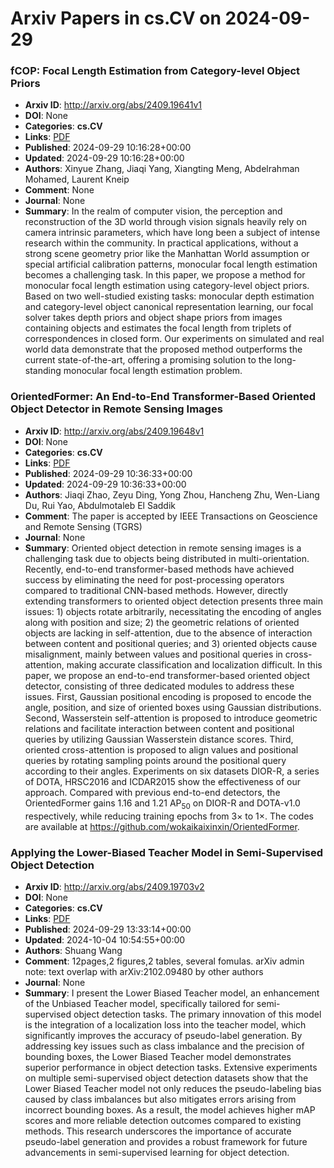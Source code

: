# Arxiv Papers in cs.CV on 2024-09-29
### fCOP: Focal Length Estimation from Category-level Object Priors
- **Arxiv ID**: http://arxiv.org/abs/2409.19641v1
- **DOI**: None
- **Categories**: **cs.CV**
- **Links**: [PDF](http://arxiv.org/pdf/2409.19641v1)
- **Published**: 2024-09-29 10:16:28+00:00
- **Updated**: 2024-09-29 10:16:28+00:00
- **Authors**: Xinyue Zhang, Jiaqi Yang, Xiangting Meng, Abdelrahman Mohamed, Laurent Kneip
- **Comment**: None
- **Journal**: None
- **Summary**: In the realm of computer vision, the perception and reconstruction of the 3D world through vision signals heavily rely on camera intrinsic parameters, which have long been a subject of intense research within the community. In practical applications, without a strong scene geometry prior like the Manhattan World assumption or special artificial calibration patterns, monocular focal length estimation becomes a challenging task. In this paper, we propose a method for monocular focal length estimation using category-level object priors. Based on two well-studied existing tasks: monocular depth estimation and category-level object canonical representation learning, our focal solver takes depth priors and object shape priors from images containing objects and estimates the focal length from triplets of correspondences in closed form. Our experiments on simulated and real world data demonstrate that the proposed method outperforms the current state-of-the-art, offering a promising solution to the long-standing monocular focal length estimation problem.



### OrientedFormer: An End-to-End Transformer-Based Oriented Object Detector in Remote Sensing Images
- **Arxiv ID**: http://arxiv.org/abs/2409.19648v1
- **DOI**: None
- **Categories**: **cs.CV**
- **Links**: [PDF](http://arxiv.org/pdf/2409.19648v1)
- **Published**: 2024-09-29 10:36:33+00:00
- **Updated**: 2024-09-29 10:36:33+00:00
- **Authors**: Jiaqi Zhao, Zeyu Ding, Yong Zhou, Hancheng Zhu, Wen-Liang Du, Rui Yao, Abdulmotaleb El Saddik
- **Comment**: The paper is accepted by IEEE Transactions on Geoscience and Remote
  Sensing (TGRS)
- **Journal**: None
- **Summary**: Oriented object detection in remote sensing images is a challenging task due to objects being distributed in multi-orientation. Recently, end-to-end transformer-based methods have achieved success by eliminating the need for post-processing operators compared to traditional CNN-based methods. However, directly extending transformers to oriented object detection presents three main issues: 1) objects rotate arbitrarily, necessitating the encoding of angles along with position and size; 2) the geometric relations of oriented objects are lacking in self-attention, due to the absence of interaction between content and positional queries; and 3) oriented objects cause misalignment, mainly between values and positional queries in cross-attention, making accurate classification and localization difficult. In this paper, we propose an end-to-end transformer-based oriented object detector, consisting of three dedicated modules to address these issues. First, Gaussian positional encoding is proposed to encode the angle, position, and size of oriented boxes using Gaussian distributions. Second, Wasserstein self-attention is proposed to introduce geometric relations and facilitate interaction between content and positional queries by utilizing Gaussian Wasserstein distance scores. Third, oriented cross-attention is proposed to align values and positional queries by rotating sampling points around the positional query according to their angles. Experiments on six datasets DIOR-R, a series of DOTA, HRSC2016 and ICDAR2015 show the effectiveness of our approach. Compared with previous end-to-end detectors, the OrientedFormer gains 1.16 and 1.21 AP$_{50}$ on DIOR-R and DOTA-v1.0 respectively, while reducing training epochs from 3$\times$ to 1$\times$. The codes are available at https://github.com/wokaikaixinxin/OrientedFormer.



### Applying the Lower-Biased Teacher Model in Semi-Supervised Object Detection
- **Arxiv ID**: http://arxiv.org/abs/2409.19703v2
- **DOI**: None
- **Categories**: **cs.CV**
- **Links**: [PDF](http://arxiv.org/pdf/2409.19703v2)
- **Published**: 2024-09-29 13:33:14+00:00
- **Updated**: 2024-10-04 10:54:55+00:00
- **Authors**: Shuang Wang
- **Comment**: 12pages,2 figures,2 tables, several fomulas. arXiv admin note: text
  overlap with arXiv:2102.09480 by other authors
- **Journal**: None
- **Summary**: I present the Lower Biased Teacher model, an enhancement of the Unbiased Teacher model, specifically tailored for semi-supervised object detection tasks. The primary innovation of this model is the integration of a localization loss into the teacher model, which significantly improves the accuracy of pseudo-label generation. By addressing key issues such as class imbalance and the precision of bounding boxes, the Lower Biased Teacher model demonstrates superior performance in object detection tasks. Extensive experiments on multiple semi-supervised object detection datasets show that the Lower Biased Teacher model not only reduces the pseudo-labeling bias caused by class imbalances but also mitigates errors arising from incorrect bounding boxes. As a result, the model achieves higher mAP scores and more reliable detection outcomes compared to existing methods. This research underscores the importance of accurate pseudo-label generation and provides a robust framework for future advancements in semi-supervised learning for object detection.



